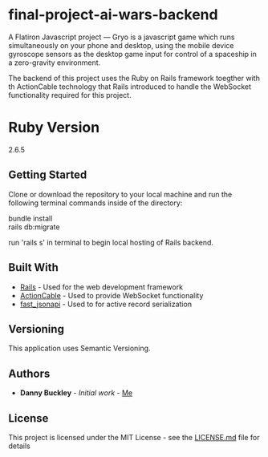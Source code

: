 # final-project-ai-wars-backend
A Flatiron Javascript project — Gryo is a javascript game which runs simultaneously on your phone and desktop, using the mobile device gyroscope sensors as the desktop game input for control of a spaceship in a zero-gravity environment.

The backend of this project  uses the Ruby on Rails framework toegther with th ActionCable technology that Rails introduced to handle the WebSocket functionality required for this project.

# Ruby Version
2.6.5

## Getting Started

Clone or download the repository to your local machine and run the following terminal commands inside of the directory:  

bundle install  
rails db:migrate


run 'rails s' in terminal to begin local hosting of Rails backend.  


## Built With

* [Rails](https://github.com/rails/rails) - Used for the web development framework  
* [ActionCable](https://guides.rubyonrails.org/action_cable_overview.html) - Used to provide WebSocket functionality
* [fast_jsonapi](https://github.com/omniauth/omniauth) - Used to for active record serialization

## Versioning

This application uses Semantic Versioning.

## Authors

* **Danny Buckley** - *Initial work* - [Me](https://github.com/DBuckley0126)

## License

This project is licensed under the MIT License - see the [LICENSE.md](LICENSE.md) file for details
